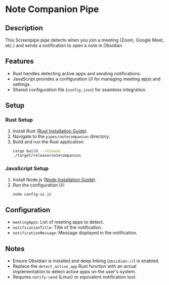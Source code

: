 # Note Companion Pipe

## Description
This Screenpipe pipe detects when you join a meeting (Zoom, Google Meet, etc.) and sends a notification to open a note in Obsidian.

## Features
- Rust handles detecting active apps and sending notifications.
- JavaScript provides a configuration UI for managing meeting apps and settings.
- Shared configuration file (`config.json`) for seamless integration.

## Setup

### Rust Setup
1. Install Rust ([Rust Installation Guide](https://www.rust-lang.org/tools/install)).
2. Navigate to the `pipes/notecompanion` directory.
3. Build and run the Rust application:
   ```sh
   cargo build --release
   ./target/release/notecompanion
   ```

### JavaScript Setup
1. Install Node.js ([Node Installation Guide](https://nodejs.org/)).
2. Run the configuration UI:
   ```sh
   node config-ui.js
   ```

## Configuration
- `meetingApps`: List of meeting apps to detect.
- `notificationTitle`: Title of the notification.
- `notificationMessage`: Message displayed in the notification.

## Notes
- Ensure Obsidian is installed and deep linking (`obsidian://`) is enabled.
- Replace the `detect_active_app` Rust function with an actual implementation to detect active apps on the user's system.
- Requires `notify-send` (Linux) or equivalent notification tool.
